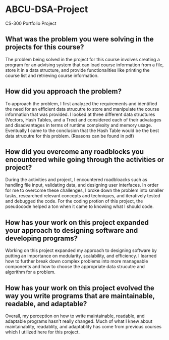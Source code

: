 # ABCU-DSA-Project
CS-300 Portfolio Project

## What was the problem you were solving in the projects for this course?
The problem being solved in the project for this course involves creating a program for an advising system that can load course information from a file, store it in a data structure, and provide functionalities like printing the course list and retrieving course information.

## How did you approach the problem?
To approach the problem, I first analyzed the requirements and identified the need for an efficient data strucutre to store and manipulate the course information that was provided. I looked at three different data structures (Vectors, Hash Tables, and a Tree) and considered each of their advatages and disadvantages in terms of runtime complexity and memory usage. Eventually I came to the conclusion that the Hash Table would be the best data strucutre for this problem. (Reasons can be found in pdf)

## How did you overcome any roadblocks you encountered while going through the activities or project?
During the activities and project, I encountered roadbloacks such as handling file input, validating data, and designing user interfaces. In order for me to overcome these challenges, I broke down the problem into smaller tasks, researched relevant concepts and techniques, and iteratively tested and debugged the code. For the coding protion of this project, the pseudocode helped a ton when it came to knowing what I should code.

## How has your work on this project expanded your approach to designing software and developing programs?
Working on this project expanded my approach to designing software by putting an importance on modularity, scalability, and efficiency. I learned how to further break down complex problems into more manageable components and how to choose the appropriate data strucutre and algorithm for a problem.

## How has your work on this project evolved the way you write programs that are maintainable, readable, and adaptable?
Overall, my perception on how to write maintainable, readable, and adaptable programs hasn't really changed. Much of what I knew about maintainablity, readablity, and adaptablity has come from previous courses which I utilized here for this project.

